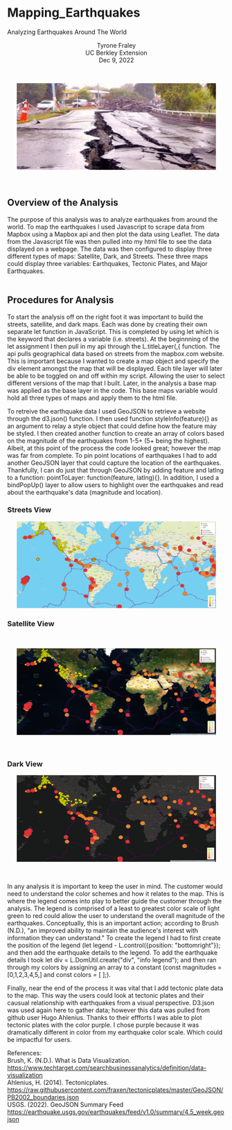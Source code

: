 # Mapping_Earthquakes
Analyzing Earthquakes Around The World
<br/>
<p align="center">Tyrone Fraley<br/>
UC Berkley Extension<br/>
Dec 9, 2022<br/>
<p/>
<br/>
<p align="center">
  <img width="460" height="200" src="Earthquake.jpeg">
</p>
<br/>

## Overview of the Analysis
The purpose of this analysis was to analyze earthquakes from around the world. To map the earthquakes I used Javascript to scrape data 
from Mapbox using a Mapbox api and then plot the data using Leaflet. The data from the Javascript file was then pulled into my html file
to see the data displayed on a webpage. The data was then configured to display three different types of maps: Satellite, Dark, and Streets. 
These three maps could display three variables: Earthquakes, Tectonic Plates, and Major Earthquakes.  
<br/>

## Procedures for Analysis
To start the analysis off on the right foot it was important to build the streets, satellite, and dark maps. Each was done by creating their own 
separate let function in JavaScript. This is completed by using let which is the keyword that declares a variable (i.e. streets). At the beginnning
of the let assignment I then pull in my api through the L.titleLayer(,{ function. The api pulls geographical data based on streets from the mapbox.com 
website. This is important because I wanted to create a map object and specify the div element amongst the map that will be displayed. Each tile layer
will later be able to be toggled on and off within my script. Allowing the user to select different versions of the map that I built. Later, in the analysis a base map was applied as the base layer in the code. This base maps variable would hold all three types of maps and apply them to the html file.

To retreive the earthquake data I used GeoJSON to retrieve a website through the d3.json() function. I then used function styleInfo(feature){} as an argument to relay a style object that could define how the feature may be styled. I then created another function to create an array of colors based on the magnitude of the earthquakes from 1-5+ (5+ being the highest). Albeit, at this point of the process the code looked great; however the map was far from complete. To pin point locations of earthquakes I had to add another GeoJSON layer that could capture the location of the earthquakes. Thankfully, I can do just that through GeoJSON by adding feature and latlng to a function: pointToLayer: function(feature, latlng){}. In addition, I used a bindPopUp() layer to allow users to highlight over the earthquakes and read about the earthquake's data (magnitude and location).

### Streets View
<p align="center">
  <img width="460" height="200" src="Streets.png">
</p>

### Satellite View
<br/>
<p align="center">
  <img width="460" height="200" src="Satellite.png">
</p>
<br/>

### Dark View
<p align="center">
  <img width="460" height="200" src="Dark.png">
</p>
<br/>

In any analysis it is important to keep the user in mind. The customer would need to understand the color schemes and how it relates to the map. This is where the legend comes into play to better guide the customer through the analysis. The legend is comprised of a least to greatest color scale of light green to red could allow the user to understand the overall magnitude of the earthquakes. Conceptually, this is an important action; according to Brush (N.D.), "an improved ability to maintain the audience's interest with information they can understand." To create the legend I had to first create the position of the legend (let legend - L.control({position: "bottomright"}); and then add the earthquake details to the legend. To add the earthquake details I took let div = L.DomUtil.create("div", "info legend"); and then ran through my colors by assigning an array to a constant (const magnitudes = [0,1,2,3,4,5,] and const colors = [ <this is where I added my color codes>];).
  
Finally, near the end of the process it was vital that I add tectonic plate data to the map. This way the users could look at tectonic plates and their causual relationship with earthquakes from a visual perspective. D3.json was used again here to gather data; however this data was pulled from github user 
Hugo Ahlenius. Thanks to their effforts I was able to plot tectonic plates with the color purple. I chose purple because it was dramatically different in color from my earthquake color scale. Which could be impactful for users. 


References:
<br/>
Brush, K. (N.D.). What is Data Visualization. https://www.techtarget.com/searchbusinessanalytics/definition/data-visualization
 <br/>
Ahlenius, H. (2014). Tectonicplates. https://raw.githubusercontent.com/fraxen/tectonicplates/master/GeoJSON/PB2002_boundaries.json
 <br/>
USGS. (2022). GeoJSON Summary Feed https://earthquake.usgs.gov/earthquakes/feed/v1.0/summary/4.5_week.geojson
